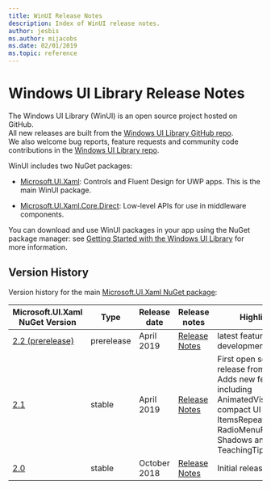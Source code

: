 ```yaml
---
title: WinUI Release Notes
description: Index of WinUI release notes.
author: jesbis
ms.author: mijacobs
ms.date: 02/01/2019
ms.topic: reference
---
```


# Windows UI Library Release Notes

The Windows UI Library (WinUI) is an open source project hosted on GitHub.  
All new releases are built from the [Windows UI Library GitHub repo](https://aka.ms/winui).  
We also welcome bug reports, feature requests and community code contributions in the [Windows UI Library repo](https://aka.ms/winui).

WinUI includes two NuGet packages:

* [Microsoft.UI.Xaml](https://www.nuget.org/packages/Microsoft.UI.Xaml): Controls and Fluent Design for UWP apps. This is the main WinUI package.

* [Microsoft.UI.Xaml.Core.Direct](https://www.nuget.org/packages/Microsoft.UI.Xaml.Core.Direct): Low-level APIs for use in middleware components.

You can download and use WinUI packages in your app using the NuGet package manager: see [Getting Started with the Windows UI Library](https://docs.microsoft.com/en-us/uwp/toolkits/winui/getting-started) for more information.

## Version History

Version history for the main [Microsoft.UI.Xaml NuGet package](https://www.nuget.org/packages/Microsoft.UI.Xaml):

| Microsoft.UI.Xaml NuGet Version | Type | Release date | Release notes | Highlights |
| --- | --- | --- | --- | --- |
| [2.2 (prerelease)](winui-2.2.md) | prerelease | April 2019 | [Release Notes](winui-2.2.md) | latest feature development |
| [2.1](winui-2.1.md) | stable | April 2019 | [Release Notes](winui-2.1.md) | First open source release from [GitHub](https://github.com/microsoft/microsoft-ui-xaml). <br /> Adds new features including AnimatedVisualPlayer, compact UI styles, ItemsRepeater, RadioMenuFlyoutItem, Shadows and TeachingTip. |
| [2.0](winui-2.0.md) | stable | October 2018 | [Release Notes](winui-2.0.md) | Initial release  |
